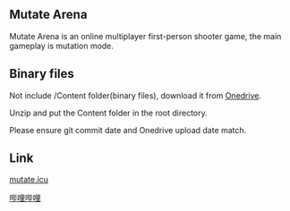 ## Mutate Arena

Mutate Arena is an online multiplayer first-person shooter game, the main gameplay is mutation mode.

## Binary files

Not include /Content folder(binary files), download it from [Onedrive](https://1drv.ms/f/c/c8d6dc43bb25e3ee/Ev3d9Rntk1lOk6Z4wtwNLqUBGAP63npo7h_aVUa0jXyFSQ?e=WwbuxE).

Unzip and put the Content folder in the root directory.

Please ensure git commit date and Onedrive upload date match.

## Link

[mutate.icu](https://www.mutate.icu/)

[哔哩哔哩](https://space.bilibili.com/11741743/)
